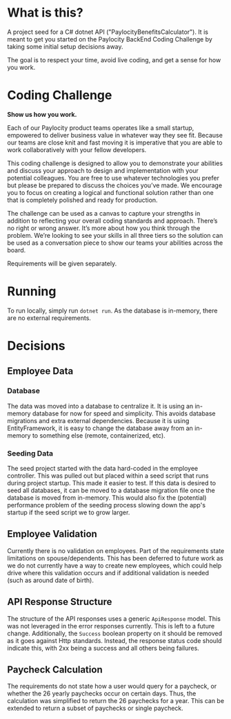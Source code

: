 # What is this?

A project seed for a C# dotnet API ("PaylocityBenefitsCalculator").  It is meant to get you started on the Paylocity BackEnd Coding Challenge by taking some initial setup decisions away.

The goal is to respect your time, avoid live coding, and get a sense for how you work.

# Coding Challenge

**Show us how you work.**

Each of our Paylocity product teams operates like a small startup, empowered to deliver business value in
whatever way they see fit. Because our teams are close knit and fast moving it is imperative that you are able
to work collaboratively with your fellow developers. 

This coding challenge is designed to allow you to demonstrate your abilities and discuss your approach to
design and implementation with your potential colleagues. You are free to use whatever technologies you
prefer but please be prepared to discuss the choices you’ve made. We encourage you to focus on creating a
logical and functional solution rather than one that is completely polished and ready for production.

The challenge can be used as a canvas to capture your strengths in addition to reflecting your overall coding
standards and approach. There’s no right or wrong answer.  It’s more about how you think through the
problem. We’re looking to see your skills in all three tiers so the solution can be used as a conversation piece
to show our teams your abilities across the board.

Requirements will be given separately.

# Running
To run locally, simply run `dotnet run`. As the database is in-memory, there are no external requirements.

# Decisions

## Employee Data

### Database
The data was moved into a database to centralize it. It is using an in-memory database for now for speed and simplicity. This avoids database migrations and extra external dependencies. Because it is using EntityFramework, it is easy to change the database away from an in-memory to something else (remote, containerized, etc).

### Seeding Data
The seed project started with the data hard-coded in the employee controller. This was pulled out but placed within a seed script that runs during project startup. This made it easier to test. If this data is desired to seed all databases, it can be moved to a database migration file once the database is moved from in-memory. This would also fix the (potential) performance problem of the seeding process slowing down the app's startup if the seed script we to grow larger.

## Employee Validation
Currently there is no validation on employees. Part of the requirements state limitations on spouse/dependents. This has been deferred to future work as we do not currently have a way to create new employees, which could help drive where this validation occurs and if additional validation is needed (such as around date of birth).

## API Response Structure
The structure of the API responses uses a generic `ApiResponse` model. This was not leveraged in the error responses currently. This is left to a future change. Additionally, the `Success` boolean property on it should be removed as it goes against Http standards. Instead, the response status code should indicate this, with 2xx being a success and all others being failures.

## Paycheck Calculation
The requirements do not state how a user would query for a paycheck, or whether the 26 yearly paychecks occur on certain days. Thus, the calculation was simplified to return the 26 paychecks for a year. This can be extended to return a subset of paychecks or single paycheck.